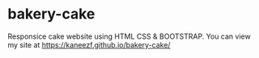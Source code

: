 # bakery-cake
Responsice cake website using HTML CSS & BOOTSTRAP.
You can view my site at https://kaneezf.github.io/bakery-cake/

